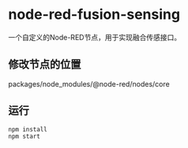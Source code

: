 # node-red-fusion-sensing

一个自定义的Node-RED节点，用于实现融合传感接口。

## 修改节点的位置
packages/node_modules/@node-red/nodes/core

## 运行
``` bash
npm install
npm start
```

